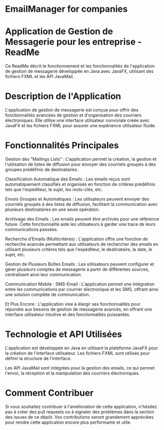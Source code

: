 # EmailManager for companies
# Application de Gestion de Messagerie pour les entreprise - ReadMe
Ce ReadMe décrit le fonctionnement et les fonctionnalités de l'application de gestion de messagerie développée en Java avec JavaFX, utilisant des fichiers FXML et les API JavaMail.

# Description de l'Application
L'application de gestion de messagerie est conçue pour offrir des fonctionnalités avancées de gestion et d'organisation des courriers électroniques. Elle utilise une interface utilisateur conviviale créée avec JavaFX et les fichiers FXML pour assurer une expérience utilisateur fluide.

# Fonctionnalités Principales
Gestion des "Mailings Lists" : L'application permet la création, la gestion et l'utilisation de listes de diffusion pour envoyer des courriels groupés à des groupes prédéfinis de destinataires.

Classification Automatique des Emails : Les emails reçus sont automatiquement classifiés et organisés en fonction de critères prédéfinis tels que l'expéditeur, le sujet, les mots-clés, etc.

Envois Groupés et Automatiques : Les utilisateurs peuvent envoyer des courriels groupés à des listes de diffusion, facilitant la communication avec plusieurs destinataires en une seule opération.

Archivage des Emails : Les emails peuvent être archivés pour une référence future. Cette fonctionnalité aide les utilisateurs à garder une trace de leurs communications passées.

Recherche d'Emails (Multicritères) : L'application offre une fonction de recherche avancée permettant aux utilisateurs de rechercher des emails en utilisant plusieurs critères tels que l'expéditeur, le destinataire, la date, le sujet, etc.

Gestion de Plusieurs Boîtes Emails : Les utilisateurs peuvent configurer et gérer plusieurs comptes de messagerie à partir de différentes sources, centralisant ainsi leur communication.

Communication Mobile : SMS-Email : L'application permet une intégration entre les communications par courrier électronique et les SMS, offrant ainsi une solution complète de communication.

Et Plus Encore : L'application vise à élargir ses fonctionnalités pour répondre aux besoins de gestion de messagerie avancés, en offrant une interface utilisateur intuitive et des fonctionnalités puissantes.

# Technologie et API Utilisées
L'application est développée en Java en utilisant la plateforme JavaFX pour la création de l'interface utilisateur. Les fichiers FXML sont utilisés pour définir la structure de l'interface.

Les API JavaMail sont intégrées pour la gestion des emails, ce qui permet l'envoi, la réception et la manipulation des courriers électroniques.

# Comment Contribuer
Si vous souhaitez contribuer à l'amélioration de cette application, n'hésitez pas à créer des pull requests ou à signaler des problèmes dans la section des issues de ce dépôt. Vos contributions seront grandement appréciées pour rendre cette application encore plus performante et utile.
